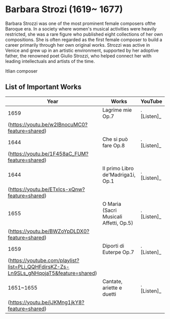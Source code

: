 # Barbara Strozi (1619~ 1677)

Barbara Strozzi was one of the most prominent female composers ofthe Baroque era. In a society where women's musical activities were heavily restricted, she was a rare figure who published eight collections of her own compositions. She is often regarded as the first female composer to build a career primarily through her own original works. Strozzi was active in Venice and grew up in an artistic environment, supported by her adoptive father, the renowned poet Giulio Strozzi, who helped connect her with leading intellectuals and artists of the time.

Itlian composer

## List of Important Works

| Year      | Works                                  | YouTube                                     |
| --------- | -------------------------------------- | ------------------------------------------- |
| 1659      | Lagrime mie Op.7                       |.[Listen]_
(https://youtu.be/w2lBnocuMC0?feature=shared) |
| 1644      | Che si può fare Op.8                   | .[Listen]_
(https://youtu.be/1F458aC_FUM?feature=shared) |
| 1644      | II primo Libro de'Madriga1i, Op.1      |.[Listen]_
(https://youtu.be/ETxIcs-xQnw?feature=shared) |
| 1655      | O Maria (Sacri Musicali Affetti, Op.5) |.[Listen]_
(https://youtu.be/BWZoYpDLDX0?feature=shared) |
| 1659      | Diporti di Euterpe Op.7                |.[Listen]_
(https://youtube.com/playlist?list=PLj_QQHFdirsKZ-Zs-Ln9SLs_gNHqojaT5&feature=shared)|
| 1651~1655 | Cantate, ariette e duetti              |.[Listen]_
(https://youtu.be/jJKMng1jkY8?feature=shared) |

